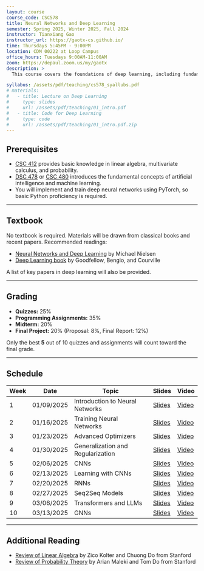 ```yaml
---
layout: course
course_code: CSC578
title: Neural Networks and Deep Learning
semester: Spring 2025, Winter 2025, Fall 2024
instructor: Tianxiang Gao
instructor_url: https://gaotx-cs.github.io/
time: Thursdays 5:45PM - 9:00PM
location: CDM 00222 at Loop Campus
office_hours: Tuesdays 9:00AM-11:00AM
zoom: https://depaul.zoom.us/my/gaotx
description: >
  This course covers the foundations of deep learning, including fundamental neural network architectures (e.g., multilayer perceptrons) and training methodologies, including advanced optimization techniques (e.g., momentum, RMSprop, Adam). It also addresses generalization and regularization strategies (e.g., overparameterization, the double descent phenomenon, and weight decay). We will explore cutting-edge neural network architectures, including convolutional neural networks (CNNs), recurrent neural networks (RNNs), transformers (e.g., GPT and BERT), and graph neural networks (GNNs). Students will gain hands-on experience by implementing these models and applying them to real-world problems in computer vision, natural language processing, and graph machine learning.

syllabus: /assets/pdf/teaching/cs578_syallubs.pdf
# materials:
#   - title: Lecture on Deep Learning
#     type: slides
#     url: /assets/pdf/teaching/01_intro.pdf
#   - title: Code for Deep Learning
#     type: code
#     url: /assets/pdf/teaching/01_intro.pdf.zip
---
```



## Prerequisites
- [CSC 412](https://www.cdm.depaul.edu/academics/pages/courseinfo.aspx?Subject=CSC&CatalogNbr=412) provides basic knowledge in linear algebra, multivariate calculus, and probability.
- [DSC 478](https://www.cdm.depaul.edu/academics/pages/courseinfo.aspx?CrseId=012551) or [CSC 480](https://www.cdm.depaul.edu/academics/pages/courseinfo.aspx?CrseId=001513) introduces the fundamental concepts of artificial intelligence and machine learning.
- You will implement and train deep neural networks using PyTorch, so basic Python proficiency is required.

---
## Textbook
No textbook is required. Materials will be drawn from classical books and recent papers. Recommended readings:  

- [Neural Networks and Deep Learning](http://neuralnetworksanddeeplearning.com/) by Michael Nielsen  
- [Deep Learning book](https://www.deeplearningbook.org/) by Goodfellow, Bengio, and Courville  

A list of key papers in deep learning will also be provided.

---
## Grading
- **Quizzes:** 25%  
- **Programming Assignments:** 35%  
- **Midterm:** 20%  
- **Final Project:** 20% (Proposal: 8%, Final Report: 12%)  

Only the best **5** out of 10 quizzes and assignments will count toward the final grade.

---
## Schedule

| Week | Date       | Topic                                | Slides                                       | Video                  |
|------|------------|--------------------------------------|----------------------------------------------|------------------------|
| 1    | 01/09/2025 | Introduction to Neural Networks      | [Slides](/assets/pdf/teaching/01_intro.pdf)  | [Video](#)             |
| 2    | 01/16/2025 | Training Neural Networks            | [Slides](/assets/pdf/teaching/02_train.pdf)  | [Video](#)             |
| 3    | 01/23/2025 | Advanced Optimizers                 | [Slides](/assets/pdf/teaching/03_opt.pdf)    | [Video](#)             |
| 4    | 01/30/2025 | Generalization and Regularization   | [Slides](/assets/pdf/teaching/04_Gen.pdf)    | [Video](#)             |
| 5    | 02/06/2025 | CNNs                                | [Slides](/assets/pdf/teaching/05_cnn.pdf)    | [Video](#)             |
| 6    | 02/13/2025 | Learning with CNNs                  | [Slides](/assets/pdf/teaching/06_cv.pdf)     | [Video](#)             |
| 7    | 02/20/2025 | RNNs                                | [Slides](/assets/pdf/teaching/07_rnn.pdf)    | [Video](#)             |
| 8    | 02/27/2025 | Seq2Seq Models                      | [Slides](/assets/pdf/teaching/08_seq2seq.pdf)| [Video](#)             |
| 9    | 03/06/2025 | Transformers and LLMs               | [Slides](/assets/pdf/teaching/09_llm.pdf)    | [Video](#)             |
| 10   | 03/13/2025 | GNNs                                | [Slides](/assets/pdf/teaching/10_gnn.pdf)    | [Video](#)             |

---
## Additional Reading
- [Review of Linear Algebra](/assets/pdf/teaching/cs229-linalg.pdf) by Zico Kolter and Chuong Do from Stanford
- [Review of Probability Theory](/assets/pdf/teaching/cs229-prob.pdf) by Arian Maleki and Tom Do from Stanford 


